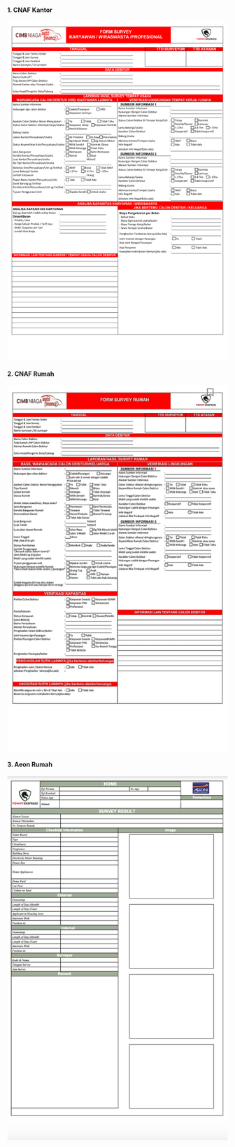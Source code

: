 #### 1. CNAF Kantor
![cnaf_kantor](CNAF_K.png)

#### 2. CNAF Rumah
![cnaf_rumah](CNAF_R(2).jpeg)

#### 3. Aeon Rumah
![aeon_rumah](AEON_RUMAH.png)